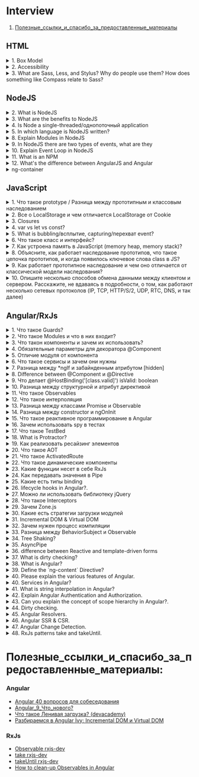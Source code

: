 # Interview 
1. [Полезные_ссылки_и_спасибо_за_предоставленные_материалы](#Полезные_ссылки_и_спасибо_за_предоставленные_материалы)

## HTML
<details>
<summary>1. Box Model</summary>
<div>

Every element in CSS is a box.
Box-Model areas: border, margin, padding, content.

If we are talking about Box Model we need to remember about `box-sizing`.  
> default value `content box`

the most popular value is `border-box`.  
  
**For example:**   
I have a box with the property `width: 100px` 
if I set `padding: 20px` and `border: 2px` 
By default extra pixels add to the total size of my box so now `width` equivalent 122px.

But, if I use `box-sizing: border-box,` padding and border will be included
in my box and that means that I will get just 100px size.

</div>
</details>

<details>
<summary>2. Accessibility</summary>
<div>  

### aria-label
The `aria-label` attribute is used to define/определить a string that labels/помечает the current element. 
Use it in cases where a text label is not visible on the screen.  

Example of `aria-label` attribute:  
```html
<button aria-label="Close" onclick="myDialog.close()">X</button>
``` 
Since there is nothing indicating that the purpose of the 
button is to close the dialog, the ``aria-label`` attribute
is used to provide the label to any assistive/`[əsˈɪstɪv]`вспомогательных technologies.


### aria-labelledby
The `aria-labelledby` attribute establishes`[ɪstˈæblɪʃɪz]устанавливает` relationships between objects and their label(s)  

Example of `aria-labelledby` attribute - Multiple Labels:  
```html
<div id="myBillingId">Billing</div>

<div>
    <div id="myNameId">Name</div>
    <input type="text" aria-labelledby="myBillingId myNameId"/>
</div>
<div>
    <div id="myAddressId">Address</div>
    <input type="text" aria-labelledby="myBillingId myAddressId"/>
</div>
```  
Example of `aria-labelledby` attribute - Dialog Label:  
```html
<div role="dialog" aria-labelledby="dialogheader">
    <h2 id="dialogheader">Choose a File</h2>
    ... Dialog contents
</div>
```  
Example of `aria-labelledby` attribute - Radio Groups:  
```html
<div id="radio_label">My radio label</div>
<ul role="radiogroup" aria-labelledby="radio_label">
    <li role="radio">Item #1</li>
    <li role="radio">Item #2</li>
    <li role="radio">Item #3</li>
</ul>
```

![ARIA_alert](ada/ARIA_alert.png)  

![ARIA_btn](ada/ARIA_btn.png)  

![ARIA_checkbox](ada/ARIA_checkbox.png)  

![ARIA_relationship](ada/ARIA_relationship.png)  

- [How I do an accessibility check](https://www.youtube.com/watch?v=cOmehxAU_4s)
- [Intro to ARIA -- A11ycasts](https://www.youtube.com/watch?v=g9Qff0b-lHk)
- [The Best Pro Tips for A11Y in Angular - JavaScript Marathon](https://www.youtube.com/watch?v=JsS052A1CVg&list=PL8TAr06qc9fWkHW3A0CANMT5DeWG5pSxZ&index=2&t=0s)
- [Repository of the app built](https://github.com/danmt/a11y-tips) 
- [WAI-ARIA authoring practices](https://www.w3.org/TR/wai-aria-practices-1.1/)
- [DEV account with a library of a11y in Angular articles](https://dev.to/danmt)
- [simplyaccessible.com](http://simplyaccessible.com/)
- [angular.io/guide/accessibility](https://angular.io/guide/accessibility)
- [Angular Accessibility 101](https://labs.thisdot.co/training/AngularAccessibility101)

</div>
</details>

<details>
<summary>3. What are Sass, Less, and Stylus? Why do people use them? How does something like Compass relate to Sass?</summary>
<div>

### What are Sass, Less, and Stylus? 
 - CSS preprocessors.
 
### Why do people use them?
 - in order not to duplicate the code, you can create mixins and use the functions
 - convenient nested syntax
 - variables (in pure CSS now it is also possible to use variables, but this is not always convenient)
 
### How does something like Compass relate to Sass?
Compass is a framework for CSS(built on Sass).
like Sass, Compass supports variables, mixins, nesting, functions, mathematical calculations 

</div>
</details>

## NodeJS
<details>
<summary>2. What is NodeJS</summary>
<div>

It is a JavaScript runtime environment built on Chrome's V8 JavaScript engine that helps 
in the execution/выполнение of JavaScript code server-side.

</div>
</details>
<details>
<summary>3. What are the benefits to NodeJS</summary>
<div>

1. **Single programming language**  
Developers can write front-end and back-end web application in JavaScript.
Also, you can test the source code of Node.JS by using Jasmin
1. **Higher performance**  
Node.JS runs the JavaScript code via/через Google V8 JavaScript engine and it compiles
the JavaScript code directly into the machine code.  
This process makes the implementation of codes easier and faster.
1. Node.js uses an event-driven/управляемую событиями, non-blocking Input/Output model 
that makes it lightweight and efficient.
I/O refers to input/output. It can be anything ranging from reading/writing local 
files to making an HTTP request to an API.
1. **Easy Scalability**    
Node.JS is regarded as the best option for micro-service architecture 
1. Node.js package ecosystem, **npm**, is the largest 
ecosystem of open source libraries in the world. 

</div>
</details>
<details>
<summary>4. Is Node a single-threaded/однопоточный application</summary>
<div>

Node. js is a single threaded language which/который in background uses 
multiple threads to execute/выполнять asynchronous code. 

</div>
</details>
<details>
<summary>5. In which language is NodeJS written?</summary>
<div>

C/C++ and JavaScript

</div>
</details>
<details>
<summary>8. Explain Modules in NodeJS</summary>
<div>

Module in Node.js is a simple or complex functionality organized in single or 
multiple JavaScript files which can be reused throughout the Node.js application.

Each module in Node.js has its own context, so it cannot interfere with other modules.

</div>
</details>
<details>
<summary>9. In NodeJS there are two types of events, what are they</summary>
<div>



</div>
</details>
<details>
<summary>10. Explain Event Loop in NodeJS</summary>
<div>



</div>
</details>
<details>
<summary>11. What is an NPM</summary>
<div>



</div>
</details>
<details>
<summary>12. What's the difference between AngularJS and Angular</summary>
<div>

Angular is based on TypeScript while AngularJS is based on JavaScript.  

- Architecture:
**Angular JS:** Supports Model-View-Controller design. The view processes the 
information available in the model to generate the output.  
**Angular:** Uses components and directives. Components are the directives with a template.  

- Mobile support:
**Angular JS:** Does not supported by mobile browsers.  
**Angular:** But Angular supported by all the popular mobile browsers.  

- Routing:
**AngularJS:** uses `$routeprovider.when()`.
**Angular:** uses `@RouteConfig{(…)}`.


</div>
</details>
<details>
<summary>ng-container</summary>
<div>

The Angular `<ng-container>` is a grouping element that doesn't interfere/не мешает 
with styles or layout because Angular doesn't put it in the DOM.

We should use `<ng-container>` when we just want to apply multiple structural directives without
introducing any extra element in our DOM.

Also, wen we are using `*ngTemplateOutlet`
**Example:**  
```
<ng-container *ngTemplateOutlet='someTemplate'></ng-container>
<ng-template #someTemplate>...</ng-template>
```

</div>
</details>

## JavaScript 
<details>
<summary>1. Что такое prototype / Разница между прототипным и классовым наследованием</summary>
<div>

> Прототип это некоторый объект с помощью которого мы расширяем свойства объектов или классов,
и с помощью него мы можем устраивать определенной наследование внутри js.

Прототип это определенный объект который присутствует у объектов(в js все является объектами) 
и он вызывается сверху вниз.  
Т.е если мы находим какие-то поля или функции на верхнем уровне, мы обращаемся к ним,
если не находим, тогда идем в прототип.  

Разница между прототипным и классовым наследованием, в том что при классовом наследовании все 
поля и функции хранятся на верхнем уровне.

</div>
</details>

<details>
<summary>2. Все о LocalStorage и чем отличается LocalStorage от Cookie</summary>
<div>

LocalStorage - локальное хранилище(которое находится именно в вашем браузере)ю Прелесть заключается в том,
что можно хранить любые данные и они будут доступны после перезагрузки страницы.  
Другими словами - это локальная и импровизированная база данных.  

Пример:  
```js
const myNumber = 42
localStorage.setItem('number', myNumber.toString())
localStorage.getItem('number') // "42"
localStorage.removeItem('number') // "42"
localStorage.getItem('number') // null
```
Проверить в DevTools, что лежит в LocalStorage:  
![devToolsLocalS.png](js/devToolsLocalS.png)  
P.S. LocalStorage работает для текущего домена.

**Особенности работы с LocalStorage:**   
- LocalStorage умеет работать только со строками.  
Пример сохранения и вывод объекта:
```js
const obj = {name: 'Max', age: 21};
localStorage.setItem('person', JSON.stringify(obj));
JSON.parse(localStorage.getItem('person')) // {name: "Max", age: 21}
```
- Если наше приложение открыто в разных вкладках, мы можем все это синхронизировать с помощью
специального события, которое может прослушивать объект **window**.  
Данное событие вызывается тогда, когда что-то записывается в LocalStorage.
```js
// В первой вкладке(любой) домена пишем код:
window.addEventListener('storage', event => {event})

// Во второй вкладке(любой) домена пишем код:
localStorage.setItem('temp', Date.now().toString())
```  
![devToolsLocalS2.png](js/devToolsLocalS2.png)  

**Чем отличается LocalStorage от Cookie:**
- LocalStorage намного больше по объему чем куки. Обычно это примерно 5mgb.
- Cookie работает с сервером, а LocalStorage нет(это только ваше локальное хранилище)

</div>
</details>

<details>
<summary>3. Closures</summary>
<div>

> Closures are the primary mechanism used to enable data privacy.  

To use a closure, you need to define a function inside another function.  

The variables of the outer scope are accessible inside the inner scope:  
```javascript
function outerFunc() {
  // the outer scope
  let outerVar = 'I am outside!';

  function innerFunc() {
    // the inner scope
    console.log(outerVar); // => logs "I am outside!"
  }

  innerFunc();
}

outerFunc();
``` 
**So, 2 things:**   
1. Scopes`области` can be nested`вложенные`
1. The variables of the outer scope are accessible inside the inner scope

**Example - setTimeout() callback:** 
```javascript
const message = 'Hello, World!';

setTimeout(function callback() {
  console.log(message); // logs "Hello, World!"
}, 1000);
```  
The `callback()` **is a closure** because it captures the variable `message`.  

**Example - forEach():** 
```javascript
let countEven = 0;
const items = [1, 5, 100, 10];

items.forEach(function iterator(number) {
  if (number % 2 === 0) {
    countEven++;
  }
});

countEven; // => 2
```  
The `iterator` **is a closure** because it captures the variable `countEven`.  

**Example:**  
*In the example above, the `.get()` method is defined inside the scope of `getSecret()`,
which gives it access to any variables from `getSecret()`, and makes it a privileged method. 
In this case, the parameter, `secret`.*
```javascript
const getSecret = (secret) => {
  return {
    get: () => secret
  };
};

test('Closure for object privacy.', assert => {
  const msg = '.get() should have access to the closure.';
  const expected = 1;
  const obj = getSecret(1);

  const actual = obj.get();

  try {
    assert.ok(secret, 'This throws an error.');
  } catch (e) {
    assert.ok(true, `The secret var is only available
      to privileged methods.`);
  }

  assert.equal(actual, expected, msg);
  assert.end();
});
```

- [closures](js/closures/closures.md)
- [A Simple Explanation of JavaScript Closures](https://dmitripavlutin.com/simple-explanation-of-javascript-closures/)
- [Master the JavaScript Interview: What is a Closure?](https://medium.com/javascript-scene/master-the-javascript-interview-what-is-a-closure-b2f0d2152b36)

</div>
</details>

<details>
<summary>4. var vs let vs const?</summary>
<div>

> Always use `const`, except when you know that the variable will change.  

**var:** 
- function scoped
- undefined when accessing a variable before it's declared
  
**let:** 
- block scoped
- you will get `ReferenceError` when accessing a variable before it's declared
  
**const:**
- block scoped
- you will get `ReferenceError` when accessing a variable before it's declared
- can't be reassigned  
**Example** of `const` object - reassigned:  
```javascript
const person = {
  name: 'Kim Kardashian'
}
person.name = 'Kim Kardashian West' // ✅ It's work.
person = {} // ❌ Assignment to constant variable. -> Error.
```   

![letScope.png](js/letScope.png)

- [var vs let vs const in JavaScript](https://tylermcginnis.com/var-let-const/)
</div>
</details>

<details>
<summary>5. What is bubbling/всплытие, capturing/перехват event?</summary>
<div>

**The standard DOM Events describes 3 phases of event propagation:**  
1. **Capturing** phase – the event goes down to the element.
1. **Target** phase – the event reached/`[riʧt]`берёт the target element.
1. **Bubbling** phase – the event bubbles up from the element.

## Bubbling
A bubbling event goes from the target element straight up. 

**Bubbling** - When an event happens on an element, it first runs the handlers/обработчики on it,
then on its parent, then all the way up on other ancestors/`[ˈænsɛstəz]`предков.  

Almost all events bubble. For example, a focus event does not bubble. 

## Stopping bubbling 
The method for it is `event.stopPropagation()`.  

**For instance, here `body.onclick` doesn’t work if you click on <button>:**  
```html
<body onclick="alert(`the bubbling doesn't reach here`)">
  <button onclick="event.stopPropagation()">Click me</button>
</body>
```

## Capturing  
**Capturing** - It's a dive handler/обработчик на погружение.  
To catch an event on the capturing phase, **we need to set the handler capture option to true**:  
```javascript
elem.addEventListener(..., {capture: true})
// or, just "true" is an alias to {capture: true}
elem.addEventListener(..., true) 
```

```html
<style>
  body * {
    margin: 10px;
    border: 1px solid blue;
  }
</style>

<form>FORM
  <div>DIV
    <p>P</p>
  </div>
</form>

<script>
  for(let elem of document.querySelectorAll('*')) {
    elem.addEventListener("click", e => alert(`Capturing: ${elem.tagName}`), true);
    elem.addEventListener("click", e => alert(`Bubbling: ${elem.tagName}`));
  }
</script>
```  
If you click on `<p>`, then the sequence is:  
1. `HTML → BODY → FORM → DIV → P` (**capturing** phase, the first listener):
1. `P → DIV → FORM → BODY → HTML` (**bubbling** phase, the second listener).

[Основы JavaScript #26 Всплытие и перехват события](https://www.youtube.com/watch?v=rI94le4tchw)

</div>
</details>

<details>
<summary>6. Что такое класс и интерфейс?</summary>
<div>

...

</div>
</details>
<details>
<summary>7. Как устроена память в JavaScript (memory heap, memory stack)?</summary>
<div>

...

</div>
</details>
<details>
<summary>8. Объясните, как работает наследование прототипов, что такое цепочка прототипов, и когда появилось ключевое слова class в JS?</summary>
<div>

...

</div>
</details>

<details>
<summary>9. Как работает прототипное наследование и чем оно отличается от классической модели наследования?</summary>
<div>

...

</div>
</details>
<details>
<summary>10. Опишите несколько способов обмена данными между клиентом и сервером. Расскажите, не вдаваясь в подробности, о том, как работают несколько сетевых протоколов (IP, TCP, HTTP/S/2, UDP, RTC, DNS, и так далее)</summary>
<div>

...

</div>
</details>

## Angular/RxJs

<details>
<summary>1. Что такое Guards?</summary>
<div>

Это сущность в angular, он имплементируется от определенного интерфейса,
который называется ``CanActivate`` , который решает можно ли пустить человека на 
запрашиваемую страницу(т.е можно ли загрузить компонент который отвечает за страницу).  

Он возвращает ``true||false``. Так же он может вернуть его в promise или observable.

Просто вешаем Guard на какой либо компонент и дальше в зависимости от описанных условий
мы говорим - можно ли его загрузить.

Пример:  
![Guard.png](angular/Guard.png) 

</div>
</details>

<details>
<summary>2. Что такое Modules и что в них входит?</summary>
<div>
Modules это некоторый набор angular сущностей? таких как компоненты, директивы, сервисы,
другие модули которые являются строительными блоками для системы.  

В angular приложении может быть больше одного модуля.
    
Пример:  
![modules.png](angular/modules.png)  

Модуль определяется декоратором ``@NgModule`` и далее у него присутствуют базовые настройки.  
P.S. - в ``bootstrap`` мы указываем тот компонент с которого нам необходимо загрузить данный модуль.
</div>
</details>

<details>
<summary>3. Что такон компоненты и зачем их использовать?</summary>
<div>
Это базовый строительный блок. Из компонента доставляется весь юзер интерфейс.  

![component.png](angular/component.png) 

Компоненты должны принадлежать к какому то ``@NgModule``. Т.е. нам необходимо регистрировать компоненты 
в массив ``declarations``, для того чтобы Angular мог их трекать и использовать:

![component1.png](angular/component1.png)
</div>
</details>

<details>
<summary>4. Обязательные параметры для декоратора @Component</summary>
<div>

Это либо ``template`` ``templateUrl`` -> у компонента всегда должен присутсвовать какой то шаблон
Параметр ``selector`` -> не является обязательным, потому что например когда мы в интеграционных тестах
мы можем создавать различные хост компоненты, которые не содержат  в себе ``selector``

</div>
</details>

<details>
<summary>5. Отличие модуля от компонента</summary>
<div>
Компоненты контролируют сам html и отображение, а модули состоят из одного или нескольких 
компонентов и служат определением того что в приципе есть в приложении. Т.е модуль
это коробочка которая содержит все составные части приложения, а компоненты
это непосредственно строительные блоки.
</div>
</details>

<details>
<summary>6. Что такое сервисы и зачем они нужны</summary>
<div>
Сервис в angular это модель данных где мы и храним все необходимые данные.   
Например в компоненте мы храним визуальную составляющую, а сервисы нужны что бы отделить 
данные от визуального представления. Т.е с данными мы работаем именно в сервисах.  

По большей части, они являются синглтонами. Т.е. мы регистрируем 1 инстанс сервиса
на все приложение, но при этом у нас есть гибкая возможность создавать их в более локальных вариациях
и использовать в рамках одного или нескольких компонентов. 
Синглтон - означает что существует единственный инстанс(экземпляр) данного сервиса и по сути
мы можем задавать ему какие то данные и использовать ровно те же самые данные в других местах.
</div>
</details>

<details>
<summary>7. Разница между *ngIf и забайнденным атрибутом [hidden]</summary>
<div>

``*ngIf``(меняет html) - эта директива убирает элемент полностью из ДОМ дерева.

``[hidden]``(не меняет html) - просто визуально скрывает элемент, добавляя ``display:none``
</div>
</details>

<details>
<summary>8. Difference between @Component и @Directive</summary>
<div>
@Component - contain some html and set the structure for the application.  

@Directive - control some behavior inside html (e.g. styles). Those. works within the component.
</div>
</details>

<details>
<summary>9. Что делает @HostBinding('[class.valid]') isValid: boolean</summary>
<div>

Используем декаратор ``@HostBinding`` и байндим какуюто строку на переменную ``isValid``
которая является типом ``boolean``.

Этот декоратор используется по большей части в директивах и здесь происходит следующее ->
мы байндим динамический класс, который называется ``valid`` и это значение будет 
храниться в переменной ``isValid``. Если ``isValid`` будет находиться в значении ``true``,
например если это используется в директиве, то тогда элементу на который повешана дериктива
будет дан класс ``valid``. Если ``false``, то класса не будет.  

Т.е. это крутой и удобный синтаксис, для того чтобы динамически задавать классы при различных
условиях.
</div>
</details>

<details>
<summary>10. Разница между структурной и атрибут директивой</summary>
<div>
У директив бывают разные модели поведения.  

Структурные - это те директивы которые могут менять html шаблон. Наприме директивы `*ngIf || *ngFor`.

В энгулар структурные директивы помечаются ``*...``  

Атрибут директивой - являются те которые так же добавляют определенное поведение,
но при этом не меняют html шаблон. Например `[ng-style]`
</div>
</details>

<details>
<summary>11. Что такое Observables</summary>
<div>
 По сути это паттерн проектирование, которое активно используется в Angular, 
 за счет встроенной библиотеки RxJs.   
 
 Говорит он о том что у нас есть некоторые объекты которые могут получать уведомления.
 Т.е. если мы подписываемся на определенные уведомления, то мы являемся обзервелами и
 когда приходит уведомление мы его получаем моментально в нужных местах.  

 Полезные материалы:  
 - [Observable в RxJS: краткое введение](https://medium.com/@kosmogradsky/observable-%D0%B2-rxjs-%D0%BA%D1%80%D0%B0%D1%82%D0%BA%D0%BE%D0%B5-%D0%B2%D0%B2%D0%B5%D0%B4%D0%B5%D0%BD%D0%B8%D0%B5-34939ff5f7d7)
</div>
</details>

<details>
<summary>12. Что такое интерполяция</summary>
<div>

Синтаксис, который позволяет выводить динамические элементы в шаблон. Например в ангулар ``{{...}}``
Другими словами -> это просто синтаксис который обозначает связку между шаблоном 
и функционалом компонента.  
 
</div>
</details>

<details>
<summary>13. Разница между классами Promise и Observable</summary>
<div>

Они оба работаю с асинхронным кодом и по сути делают одно и то же, но
имеют большие корневые различия.  

###Promise
Если мы говорим про базовый Promise который есть в es6 синтаксисе, то у него
есть ряд ограничений:
 1. например мы не можем его заранее отменять;
 1. промис всегда работает с единственным событием, и если мы хотим 
 поработать с несколькими событиями, мы создаем несколько промисов.
 1. так же есть разница по оптимизации - асинхронные
 события который мы оборачиваем в промисы, они в любом случае будут выполненны,
 даже если мы не подписывались на этот промис. Т.е. не важно есть ли
 у нас блок `then`, он все равно будет выполнен.
 
 Observable является библиотекой с хорошей оптимизацией, он говорит что если у нас нет никаких 
 подписчиков, то и асинхронный код не будет выполняться.
 
 ###Observable  
 1. Observable это крутой концепт который пришел к нам из реактивного программирования,
 и во многих языках программирования он является понятием стрима и может работать
 с многочисленными подписками и данными 
 1. мы можем подписываться и отписываться от стримов (что мы не можем делать 
 в промисе)
 1. можем применять к Observable различные операторы которые есть в js,
 такие как `.map() || .filter() || .reduce()` и т.д.
 
 
  Полезные материалы:  
  - [Promise vs Observable in Angular](https://blog.knoldus.com/promise-vs-observable-in-angular/)
</div>
</details>

<details>
<summary>14. Разница между constructor и ngOnInit</summary>
<div>

`ngOnInit` - относится к lifecycle hooks, но при этом есть еще метод `constructor`,
который вызывается до `ngOnInit`.

`constructor` сам по себе является фичей самого класса, а не Angular.
Основная разница в том, что Angular запустит `ngOnInit`, после того,
 как закончит настройку компонента.

`constructor` - вызывается в тот момент когда создается инстанс(экземпляр) класса,
т.е. это первый этап когда мы создаем взаимодействие с нашим компонентом
 или директивой.

Если мы используем `constructor` то мы в него инжектируем различные
сервисы и другие сущности, в отличае от `ngOnInit`, который нам уже на прямую
нам обозначает что компонент готов к работе. Т.е в методе `ngOnInit`, энгулар
нам говорит что компонент готов и мы можем с ним работать.

</div>
</details>

<details>
<summary>15. Что такое реактивное программирование в Angular</summary>
<div>
Это программирование с асинхронными датастримами. В ядре энгулар присутствует 
несколько способов для реализации реактивного программирования, но в основном используется 
библиотека RxJs. Так же есть EventEmitter(хотя и он внутри использует RxJs).

RxJs позволяет нам оперировать различными асинхронными дата стримами, 
которые в своем ядре содержат 
Observable к которым мы можем применять очень удобный набор функциональных операторов
для преобразования подобного стрима, что является крайне удобной системой.

>Реактивное программирование — это когда ты вместо обработки событий 
по одному объединяешь
 их в поток и затем работаешь уже только с ним.
</div>
</details>

<details>
<summary>16. Зачем использовать spy в тестах</summary>
<div>

Angular для тестирования использует фреймворк Jasmine,
в котором присутствует функция `spy` или `spyOn`.

Например мы тестируем сервис, который бежит на бекенд и получает какие-либо данные 
и понятно что если мы будем запускать во время тестов какие-либо реальные сервисы,
которые реально бегут на бекенд, то это может плохо закончиться.
Поэтому мы начинаем шпионить за определенными методами спомощью функции `spy`
и далее, когда мы выполняем код в тестах кого-либо компонента, когда
мы обращаемся к сервису, то вместо того что бы вызывать реальный метод, метод `spy`
возвращает мок значение.

Так же с помощью `spy` мы можем отслеживать сколько раз были вызваны методы,
с какими параметрами, были ли они вообще вызваны, возвращать мок данные и тем самым
мы получаем автоматизированные тесты, которые не зависят от реальных данных.

</div>
</details>

<details>
<summary>17. Что такое TestBed</summary>
<div>
Высокоуровневый внутренний фреймворк внутри энгулар,
который нужен только для того чтобы корректно тестировать и настраивать инвайрмент
для самого энгулар.

TestBed это набор инструментов позволяющий реализовывать интеграционное тестирование.
</div>
</details>

<details>
<summary>18. What is Protractor?</summary>
<div>

This is the framework that is needed for end-to-end testing.
His main task is to run tests in a real browser and show user behavior
(clicks, etc.).

</div>
</details>

<details>
<summary>19. Как реализовать ресайзинг элементов</summary>
<div>
Когда мы реализовываем ресайзинг, мы взаимодействуем с глобальными объектами,
такими как document или window.  
Вопрос заключается в том - как правильно добавить события для глобальных объектов.

У энгулар есть встроенная система позволяющая добавлять события для различных
 элементов, такие как например декоратор `@HostListener`,
 который поддерживает 3 глобальных объекта `window || document || body`


```angularjs
@HostListener('window: resize', ['$event'])
Onresize(event) {
    event.target.innerWidth
}
```
В примере выше мы следим за объектом `window` и слушаем событие `resize`,
вторым аргументом в декоратор `@HostListener` мы передаем массив, в 
котором мы используем специальный синтаксис ``$event``, который говорит о том что
нам так же в функцию `Onresize` нужно поместить и нативный event, который
содержит в себе информацию по координатам мыши и т.п.

</div>
</details>

<details>
<summary>20. Что такое АОТ</summary>
<div>

АОТ -> **Ahead-of-Time** это концепт в энгулар, который позволяет
заранее скомпилировать определенный структуры вашего компонента, например,
заранее скомпилировать шаблон и на выходе мы получаем более оптимизированное приложение.

Такие приложения намного быстрее загружаются, т.к при таком подходе
заранее убираются все не нужные и не используемые элементы и по итогу
уменьшается размер итогового бандла приложения при сборке.

По сути это техника, которая позволяет максимально подготовить приложения для 
того чтобы оно было максимально производительно.

Полезные ссылки:  
- [Angular_9_Что_нового? - см. раздел АОТ ](angular/angular.md)

</div>
</details>

<details>
<summary>21. Что такое ActivatedRoute</summary>
<div>
Это класс или интерфейс который мы можем инжектировать в наш компонент или
в любой другой сервис, для того что бы получить доступ до любого текущего активного роута.

![ActivatedRoute.png](angular/ActivatedRoute.png)

В примере выше мы получаем доступ к queryParams(те параметры что идут 
после знака `?`). В нашем случае(без снепшот - снепшот лишает нас реактивности) мы queryParams это какой то 
Observable на который мы можем подписаться. 
Значение Observable это объект params у которого есть свой специальный тип Params,
ну и в случае если мы динамически что-то изменим в url адресе, то это моментально
отреагирует и перерисует нам компонент.

Т.е. ActivatedRoute это класс отвечающий за текущий активный роут.
</div>
</details>

<details>
<summary>22. Что такое динамические компоненты</summary>
<div>
Это компоненты, расположение которых заранее не определено в приложении.

Т.е. они так же зарегистрированы и определены, но в шаблоне их нигде нет.
Мы можем их показывать или бендить в ДОМ дерево, но используя динамический подход. 
</div>
</details>

<details>
<summary>23. Какие функции несет в себе RxJs</summary>
<div>

Это библиотека которая позволяет работать с асинхронным кодом и превращать его
в Observables.

в RxJs есть возможность мапить стримы в другие стримы, можем их
фильтровать, приводить к определенному значению или делать сложные композиции из 
разных стримов. Например часто бывает что нам нужно получить от бека данные и
 после получения сделать еще запрос и т.п. 
 Если делать это через Promises нас ждут большие сложности.

### Helpful links:
- [Евгений Поздняков — RxJS: производительность и утечки памяти в большом приложении](https://www.youtube.com/watch?v=7806msvJ1HE&t=513s)

</div>
</details>

<details>
<summary>24. Как передавать значения в Pipe</summary>
<div>

В шаблоне мы можем передавать параметр в pipe через символ `:`

Через `:` мы можем передавать любое количество параметров, которое
принимает данный pipe.

А в сама pipe мы можем принимать начиная со второго и заканчивая n количеством параметров.
Т.е. первый параметр в метод transform в пайпе(это всегда значение),
а все остальные параметры это те параметры, которые нужны для 
функционирования этого pipe.

</div>
</details>

<details>
<summary>25. Какие есть типы binding</summary>
<div>

1. binding из компонента в шаблон:
- `[innerHtml]` - атрибуты;
- `{{title}}` - интерполяция;

2. Event binding -> из шаблона в компонент:
- `(mousedown)` - события;

3. 2 way binding -> любое изменение в модели данных приводит
 к изменению шаблона и наоборот:
- `[(email)]` - 2 way binding;

</div>
</details>

<details>
<summary>26. lifecycle hooks in Angular?.</summary>
<div>

**lifecycle hooks** - This is a system that allows you to track at any stage what
happens with a component or directive.

![lifecyclehooks.png](angular/lifecyclehooks.png)  
**Blue** - the `constructor` doesn’t quite apply to life cycle hooks;  
**Red** those life cycle hooks that can be applied to both the directive and the component;   
**In yellow** those life cycle hooks that only applicable to components;   

- **ngOnChanges()** - This method is called once on component’s creation and then every time 
when the `@Input ()` value changes for this component or directive.
- **ngOnInit()** - It is called 1 time when the component has been initialized and is ready to use.
It is called immediately after the `ngOnChanges` method has been called.
Also, it is where you can perform`выполнить` any initializations/subscriptions
- **ngDoCheck()** - This hook can be interpreted as an “extension” of ngOnChanges. 
You can use this method to detect changes that Angular can’t detect. 
It is called in every change detection, immediately after the ngOnChanges and ngOnInit hooks.
> This hook is really costly, since it is called with enormous`[ɪˈnɔrməs]огромная` frequency`[ˈfrikwənsi]частота`; 
>after every change detection cycle no matter where the change occurred`[əˈkɜrd]произошло`. 
>Therefore, its usage should be careful in order to not affect the user experience.

- **ngAfterContentInit()** - This method is called only once during the component’s lifecycle, 
after the first ngDoCheck.   
It is called when data has been received in the component and Angular starts working with them.  

Within this hook, we have access for the first time 
to the ElementRef of the ContentChild after the component’s creation;
after Angular has already projected the external content into the component’s view.  
```
@Component({
  selector: 'my-component',
  template: `
    <div>
      <ng-content></ng-content>
    </div>`
})
export class MyComponent implements AfterContentInit {
  @ContentChild('content') content: ElementRef;

  ngAfterContentInit() {
    // Now we have access to 'this.content'!
    // Insert Logic Here!
  }
}
```
- **ngAfterContentChecked()** - This method is called once during the component’s lifecycle 
after ngAfterContentInit and then after every ngDoCheck. 
It is called after Angular has already checked the content projected into the 
component in the current digest loop.  
```
@Component({
  selector: 'my-component',
  template: `
    <div>
      <ng-content></ng-content>
    </div>`
})
export class MyComponent implements AfterContentChecked {
  @ContentChild('content') content: ElementRef;

  ngAfterContentChecked() {
    // We have access to 'this.content'!
    // Content has already been checked!
    // Insert Logic Here!
  }
}
```
- **ngAfterViewInit()** - This method is called only once during the component’s lifecycle,
after ngAfterContentChecked. Within this hook, we have access for the first time to 
the ElementRefs of the ViewChildren after the component’s creation; after Angular 
has already composed the component’s views and its child views.  
```
@Component({
  selector: 'my-component',
  template: `
    <div #wrapper >
      ...
    </div>`
})
export class MyComponent implements AfterViewInit {
  @ViewChild('wrapper') wrapper: ElementRef;

  ngAfterViewInit() {
    // Now we have access to 'this.wrapper'
    // Insert Logic Here!
  }

}
```  
It is quite useful when you need to load content on your view that depends on its view’s 
components;
For instance, you can set a chart using the ngAfterViewInit hook.  
```
@Component({
  selector: 'my-component',
  template: `
    <div>
      <canvas id="myCanvas" ></canvas>
    </div>`
})
export class MyComponent implements AfterViewInit {
  ngAfterViewInit() {
    // Now we can get the canvas element by its id
    // in order to create the chart
    this.chart = new Chart('radarCanvas', {
      ...
    });
  }
}
```
- **ngAfterViewChecked()** - This method is called once after ngAfterViewInit and then 
after every ngAfterContentChecked. It is called after Angular has already 
checked the component’s views and its child views in the current digest loop.  
It is called every time when all the data and everything is ready for View.

The hooks **AfterViewInit and AfterViewChecked** work after the 
component’s view has been composed`были созданы`.  

```
@Component({
  selector: 'my-component',
  template: `
    <div #wrapper >
      ...
    </div>`
})
export class MyComponent implements AfterViewChecked {
  @ViewChild('wrapper') wrapper: ElementRef;

  ngAfterViewChecked() {
    // Now we have access to 'this.wrapper'!
    // View has already been checked!
    // Insert[ɪnˈsɜrt]вставьте Logic Here!
  }
}
```

> The **AfterContent** hooks concern`[kənˈsɜrn]относятся к` ContentChildren, 
>the child components that Angular projected`[prəˈʤɛktəd]проецируется` into the component.

> The **AfterView** hooks concern ViewChildren, the child components whose element tags appear 
>within the component's template

- **ngOnDestroy()** - this method is called only once during the component’s lifecycle, 
right before Angular destroy it. 
it is where you should put all your cleanup logic for that component. For instance,
it is where you can remove any localstorage information and, most importantly,
unsubscribe observables/detach event handlers/stop timers, etc. to avoid`избежать` memory leaks.
> ngOnDestroy is not called when the user refreshes the page or closes the browser. 
>For this case you can use the HostListener decorator:  
```
 @HostListener(‘window:beforeunload’)
  ngOnDestroy() {
     // Insert Logic Here!
  }
```

### Helpful links
- [Angular lifecycle hooks для чайников](https://www.youtube.com/watch?v=dVeUz0cKGtM)

</div>
</details>

<details>
<summary>27. Можно ли использовать библиотеку jQuery</summary>
<div>

Можно. С помощью  `npm||yarn` устанавливается пакет `jQuery` и
 в файле `angular.json` находим поле `scripts` и подключаем из папки 
 `node-modules` подключаем jQuery.

Что бы TypeScript не ругался на присутствие не понятных глобальных объектов `$ || jQuery`
для этого ему нужно обозначить с помощью `declare var` что мы можем использовать такие 
переменные.
 
</div>
</details>

<details>
<summary>28. Что такое Interceptors</summary>
<div>

Это крутой и гибкий механизм, который позволяет нам создавать классы
Interceptors, которые имплементируются (применение интерфейса, т.е взять существующую
функциональность и применить ее) от интерфейса `HttpInterceptor`
и позволяющий нам перехватывать любые запросы, которые асинхронно уходят c
приложения.

Благодаря методу `intersept()` мы можем круто взаимодействовать с приложением,
по тому что мы получаем данные по этому запросу в объекте `req` который
является типом `HttpRequest` и далее как показано в примере ниже, 
например мы можем для каждого исходящего запроса добавлять хедеры. 

P.S. -> в примере ниже мы клонируем `req` и это обязательное действие.

![Interceptors](angular/Interceptors.png)  

`TokenInterceptor` это класс и в него мы можем инжектировать что угодно,
например любые сервисы + в `Interceptors` мы можем обрабатывать различные ошибки.
 
</div>
</details>

<details>
<summary>29. Зачем Zone.js</summary>
<div>

**Zone.js** - играет одну из важнейших ролей в энгулар. Он отвечает за реактивность.

Zone.js присутствует в ядре энгулар. В Angular с ее помощью все приложение разделяется 
на секторы, каждый из которых 
запоминает контекст асинхронного выполнения. Такой подход после завершения 
асинхронной операции  
позволяет запустить механизм ChangeDetection(отслеживания изменений) в нужном секторе.

Т.е. благодаря Zone.js мы точно знаем что в этот момент закончились определенные 
асинхронный операции.
 
Zone полезная для фреймворков, с ее помощью можно понимать, когда все асинхронные
операции закончены и можно отображать пользовательский интерфейс.
 
</div>
</details>

<details>
<summary>30. Какие есть стратегии загрузки модулей</summary>
<div>
Речь про lazy loading (ленивая загрузка по требованию).

### Что такое Ленивая загрузка?
Ленивая загрузка - это техника, при которой вы загружаете часть веб-страницы в
более поздний момент времени, когда эта часть действительно необходима. 

Angular - это SPA (Одностраничное приложение), означающее, что оно имеет только одну страницу…
.все остальное содержимое в DOM и отображается с помощью JavaScript.

Если ваше приложение довольно большое, и у вас весь Javascript содержится в одном файле 
(бандле), то ваше приложение, вероятно, будет долго загружаться, когда оно будет в продакшене.
И это причина по которой вам нужна ленивая загрузка. 
Вам следует разделить приложение на более мелкие пакеты, 
а затем загружать эти пакеты, когда это необходимо.

В Angular вам не нужно прилагать особых усилий для реализации Lazy load. Все доступно из коробки.

### Как сделать ленивую загрузку в Angular 8?
Первое, что вам нужно сделать, прежде чем реализовывать ленивую загрузку, 
это найти и разделить приложения на более мелкие модули. Убедитесь,
что в основной модуль добавлен только необходимый функционал,
а затем разместите остальные части приложения в его внутренних модулях.
 
### Ленивая загрузка в действии

**Без ленивой загрузки:**  
![angular-not-lazy-loading.gif](angular/angular-not-lazy-loading.gif)

**С ленивой загрузкой**
![angular-lazy-load.gif](angular/angular-lazy-load.gif)   
При ленивой загрузке, начальная загрузка происходит с файлом main.js
и pages-home-home-module.js это главная страница, затем нажимая другие ссылки
мы видим что происходит отдельная загрузка каждого модуля.

Разница в скорости загрузки и размере файлов в данном примере довольно-таки маленькая,
но в большом приложении размер будет увеличиваться в геометрической прогрессии. В случае ленивой загрузки,
будут загружены только необходимые файлы соответствующие маршруту.
</div>
</details>

<details>
<summary>31. Incremental DOM & Virtual DOM</summary>
<div>
Virtual DOM - for example, using in React.  
Incremental DOM - using in Angular.

**Incremental DOM** - this is a concept that is actively used by Google, 
the main idea of this approach in Angular -> when we compile the components, 
they are compiled into a set of instructions that create the DOM tree,
which is updated only in those places when any data changes.

**Virtual DOM** - each component creates a new virtual DOM,
when the rendering stage happens and then React compares the new one received
model of the DOM with the old one and when it finds any changes, it applies only these changes.

Virtual DOM creates a whole DOM tree from scratch with every re-rendering.  

Incremental DOM does not require memory to re-render the view, 
if it does not make changes to the DOM.  
The memory will need only if DOM-nodes are added or removed.

</div>
</details>

<details>
<summary>32. Зачем нужен процесс компиляции</summary>
<div>
Этот процесс подготавливает набор инструкции для того чтобы браузер понимал код
 нашего приложения нативно.  
 
>Компилятор — это программа, которая переводит написанный человеком код в машинный, 
то есть понятный компьютеру.

</div>
</details>

<details>
<summary>33. Разница между BehaviorSubject и Observable</summary>
<div>
с помощью Observable мы можем подписываться на какие-то стримы.

Subject:
- может сам создавать стримы
- можем подписываться на subjects
- с помощью метода next, самостоятельно задавать новое значение в стрим. Т.е если мы
хотим какой то элемент в приложении сделать реактивным,мы можем обернуть его в subject,
на него же подписываться в других местах и там где мы его меняем, делать метод next, для
того чтобы наши подписки получили это значение.

Класс BehaviorSubject это просто один из частных случаев класса Subject, 
по умолчанию может принимать какое-либо значение

Т.е. Subject это шина которая помогает нам взаимодействовать 
с какими-то событиями, а BehaviorSubject сразу основывается на каком либо значении.

Пример:  
```js
console.clear();
import { BehaviorSubject } from 'rxjs';

const subject = new BehaviorSubject(123);

//two new subscribers will get initial value => output: 123, 123
subject.subscribe(console.log);
subject.subscribe(console.log);

//two subscribers will get new value => output: 456, 456
subject.next(456);

//new subscriber will get latest value (456) => output: 456
subject.subscribe(console.log);

//all three subscribers will get new value => output: 789, 789, 789
subject.next(789);

// output: 123, 123, 456, 456, 456, 789, 789, 789
```
</div>
</details>

<details>
<summary>34. Tree Shaking?</summary>
<div>

At the compilation stage, we throw out elements that we did not use and due to this 
we make the bundle size smaller.

</div>
</details>

<details>
<summary>35. AsyncPipe</summary>
<div>

Asynchronous channel subscribes to Observable or Promise and returns the last
value given to them. When we get the new value, the asynchronous channel marks the component,
which must be checked for changes. When a component is destroyed,
the asynchronous channel is automatically unsubscribed to avoid possible memory leaks.

</div>
</details>

<details>
<summary>36. difference between Reactive and template-driven forms</summary>
<div>
Reactive forms provide more predictability with synchronous access to the data model,
immutability with observable operators, and change 
tracking through observable streams.  

More information: [Introduction to forms in Angular](https://angular.io/guide/forms-overview)
</div>
</details>

<details>
<summary>37. What is dirty checking?</summary>
<div>

...


</div>
</details>

<details>
<summary>38. What is Angular?</summary>
<div>

Angular is a TypeScript-based open-source web application framework,
developed and maintained by Google.

It offers an easy and powerful way of building front end web-based applications.

</div>
</details>

<details>
<summary>39. Define the `ng-content` Directive?</summary>
<div>

With this, you can create reusable content.

</div>
</details>

<details>
<summary>40. Please explain the various features of Angular.</summary>
<div>

1. Accessibility Applications - Angular allows creating accessible applications using ARIA-enabled components,
built-in a11y test infrastructure, and developer guides.

1. Angular CLI - Angular provides support for command-line interface tools. These tools can be used 
for adding components, testing, instant deploying, etc.

1. Cross-Platform App Development - Angular can be used for building an efficient and powerful desktop, native,
and progressive web apps. Angular provides support for 
building native mobile applications using Cordova, Ionic, or NativeScript.  
- Angular allows creating high performance, offline, and zero-step installation
progressive web apps using modern web platform capabilities.
The popular JS framework can also be used for building desktop apps for Linux, macOS,
and Windows. 

1. Code Generation - Angular is able to convert templates into highly-optimized code
for modern JavaScript virtual machines.

1. Code Splitting - With the Component Router, Angular apps load quickly. 
The Component Router offers automatic code-splitting so that only the code required 
to render the view that is requested by a user is loaded.

</div>
</details>

<details>
<summary>40. Services in Angular?</summary>
<div>

The primary intent of an Angular service is to organize as well as share business logic,
models, or data and functions with various components of an Angular application.  

The functions from services can be invoked`вызваны` from any Angular component,
such as a controller or directive.

Singleton objects in Angular that get instantiated only once during`один раз за всю жизнь` the lifetime 
of an application are called services. An Angular service contains methods that maintain
the data throughout/`[θruˈaʊt] на протяжении`the life of an application.

</div>
</details>

<details>
<summary>41. What is string interpolation in Angular?</summary>
<div>

It's a special type of syntax use for the template expressions in order to display 
the component data. 

It's a double curly`[ˈkɜːli]` braces`[ˈbreɪsəz] {{ }}`.

</div>
</details>

<details>
<summary>42. Explain Angular Authentication and Authorization.</summary>
<div>

**Authentication** - The user login credentials are passed to an authenticate API,
which is present on the server. Post server-side validation of the credentials,
a JWT (JSON Web Token) is returned. The JWT has information or attributes 
regarding the current user. The user is then identified with the given JWT.  

**The level of access is authorization** - Post logging-in successfully, different 
users have a different level of access. While some may access everything, access for 
others might be restricted`ограничен` to only some resources.

</div>
</details>

<details>
<summary>43. Can you explain the concept of scope hierarchy in Angular?.</summary>
<div>

Each view has its own $scope. 
Therefore, the variables set by a view’s view controller will remain hidden to other 
view controllers.

Each Angular application has a root scope and can have any number of child scopes. 
The root scope is created whenever the Angular application is created, but then,
directives cam create new child scopes. When a new child scope is created
it is added as a child of his parent scope. 
This tree of child scopes normally parallels the DOM where they’re attached.
</div>
</details>

<details>
<summary>44. Dirty checking.</summary>
<div>

**Dirty checking** - change detection technique`[tɛkˈnik]` 

>By default, Angular will check every time something may have changed, this is called dirty checking.

When any property changes angular runs a check or $digest cycle. 
This checks for changes in value of any property by comparing it with its previous value. 
If any property has changed it’s get updated in View or model.  

This **change detection technique`[tɛkˈnik]` is called as ‘dirty checking’**.

**More details**  
In the angular framework, the model and view have binding, So any change in the model will 
lead to update the view. 

The updation of view because of model change is called Digest Cycle and 
**dirty check is a part of this digest cycle**.  

When any event or Model value manipulation is done, angular check old value and new value, 
and if the value is changed the digest cycle starts its work and updates the view by 
checking the scope object and find which object should be changed.  

Digest cycle informs the watchers about the model change and then watchers synchronize 
the view with the model data.  

While this updation process is going on, it is possible that the value of the 
model again changed.  
Then dirty check comes and checks while the digest cycle(was going on) anything 
is changed in model or not.   

If anything changed it will call the digest cycle again and update the view, 
and this process will go on until the dirty check finds no updates done while 
the last Digest cycle.  

</div>
</details>


<details>
<summary>45. Angular Resolvers.</summary>
<div>

Это история про роутинг.  

Используем RouterModule в который передаем массив объектов
![1.png](angular/resolvers/1.png)  

Обращаться к указанным в массиве путям мы будем получать указанный компонент.
Обращение может быть:
- из шаблона при помощи директивы `routerLink="/component"`
- из самого компонента, например `this.router.navigateByUrl('component')`
![2.png](angular/resolvers/2.png)  


Когда мы обращаемся к пути у нас начинает инициализироваться компонент.
В тот момент когда к пути обратились, но компонент еще не проинициализировался можно воспользоваться 
Resolvers & Guards.  
![3.png](angular/resolvers/3.png)  
![11.png](angular/resolvers/11.png)  

Resolvers & Guards очень похожи  
![4.png](angular/resolvers/4.png)   
Эти методы отрабатывают до инициализации компонента.
Могут ходить на сервер
Спрашивать какую то информацию у пользователя.
Разница в том что Resolvers возвращает данные, а Guards вернет `true || false`   

Поскольку Guards отвечает за сам доступ к компоненту, он отработает первым  
![12.png](angular/resolvers/12.png)   

**Ниже методы Guards:**
![5.png](angular/resolvers/5.png)  

**Ниже методы Resolvers:**  
![6.png](angular/resolvers/6.png)  
Всего один метод который что то делает перед переходом на роут.

## Как использовать Resolvers
1. Создать класс-резолвер(это будет сервис), имплементирующий интерфейс Resolve.    
![7.png](angular/resolvers/7.png)   

2. Добавить его в providers.  
![8.png](angular/resolvers/8.png)   

3. Указать резолвер в параметре resolve соответствующего роута.  
![9.png](angular/resolvers/9.png)  

4. Получить данные в компоненте.  
![10.png](angular/resolvers/10.png)  

### Как посмотреть на все события роутинга:
```
RouterModule.forRoot(routes, {
	enableTracing: true
})
```

### Обработка ошибок 
![13.png](angular/resolvers/13.png)  

### Главная проблема резолверов. Или почему многие говорят всегда использовать сервисы вместо резолверов
![14.png](angular/resolvers/14.png)    
Пока вся логика прописанная в резолвере не отработает, компонент не будет показан пользователю.  
Но на самом деле нужно просто учитывать этот момент при использовании резолверов. И не допускать в логике к примеру бесконечных циклов) 
или передачи большого объема данных.  

### Плюсы и минусы использования резолвера
![15.png](angular/resolvers/15.png)   

## Как можно использовать резолверы
1. Для предзагрузки данных(используем кеш и не паримся насчет задержек)
1. Для обработки ошибок до перехода на роут
1. Для авторизации через сторонние сервисы (редирект с сервиса на роут с резолвером)
1. Для перехода на другие ресурсы с использованием роутера (нет компонента, только резолвер с редиректом)

</div>
</details>


<details>
<summary>46. Angular SSR & CSR.</summary>
<div>

**SSR** - Server Side Rendering.  
Это технология, которая позволяет, с помощью Node. js, запускать 
JavaScript код на сервере (а не в браузере как обычно) и готовый результат отправлять пользователю,
избегая лишней нагрузки на его браузер и компьютер.   

**CSR** - Client Side Rendering.  

### SSR нужен для того что бы:
1. что бы поисковые движки могли нормально проиндексировать страницу.  
Например если страница не отрендерилась за 5 сек, Google будет индексировать только 
то что есть на данный момент.
2. для того что бы на слабых устройствах пользователю не приходилось ждать 
пока отработает Javascript и нарисуется страница.
   

</div>
</details>

<details>
<summary>47. Angular Change Detection.</summary>
<div>

Change Detection means updating the view (DOM) when the data has changed.


>By default, Angular will check every time something may have changed, this is called dirty checking.

</div>
</details>

<details>
<summary>48. RxJs patterns take and takeUntil.</summary>
<div>

### Терминология:
- Обзервбл - это поток.(Стрим) 
	- одни из важных методов .next(посылает значения в поток) и .complete();
	- name$ - $ в конце обозначение что сущность является потоком
- RxJs - работает с потоками.
- промисы - работают с одним значением.
- .pipe() - (труба) создает свой собственный новый поток который мы можем фильтровать изменять или соединять 
два разных потока(вызывается до обзервабла - в случае если он конечно если нам вообще нужен измененный поток, 
можно подписаться и без .pipe())

### поток от промиса отличается:
тем что можно подавать множество данных.  
>К промису(так как у него всего одно значение) пописываться не надо в отличает от обервабла.

### takeUntil(related with Angular component's ngOnDestroy())
	- Emits the values emitted by the source Observable until a notifier Observable emits a value.
	- не нужно использовать .complete(), т.к он сам завершает поток
	
### Helpful links
- [Observable rxjs-dev](https://rxjs-dev.firebaseapp.com/guide/observable)
- [take rxjs-dev](https://rxjs-dev.firebaseapp.com/api/operators/take)
- [takeUntil rxjs-dev](https://rxjs-dev.firebaseapp.com/api/operators/takeUntil)
- [How to clean-up Observables in Angular](https://medium.com/impact-developers/how-to-destroy-observables-in-angular-313dec343b45)

</div>
</details>


# Полезные_ссылки_и_спасибо_за_предоставленные_материалы:
### Angular
- [Angular 40 вопросов для собеседования](https://www.youtube.com/watch?v=rc3E4tplFCU)
- [Angular_9_Что_нового?](angular/angular.md)
- [Что такое Ленивая загрузка? (devacademy)](https://devacademy.ru/article/kak-pravilno-realizovat-lenivuyu-zagruzku-moduley-v-angular-8)
- [Разбираемся в Angular Ivy: Incremental DOM и Virtual DOM](https://habr.com/ru/post/448048/)

### RxJs
- [Observable rxjs-dev](https://rxjs-dev.firebaseapp.com/guide/observable)
- [take rxjs-dev](https://rxjs-dev.firebaseapp.com/api/operators/take)
- [takeUntil rxjs-dev](https://rxjs-dev.firebaseapp.com/api/operators/takeUntil)
- [How to clean-up Observables in Angular](https://medium.com/impact-developers/how-to-destroy-observables-in-angular-313dec343b45)



